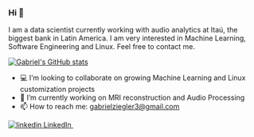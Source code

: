 ### Hi 👋

I am a data scientist currently working with audio analytics at Itaú, the biggest bank in Latin America.
I am very interested in Machine Learning, Software Engineering and Linux.
Feel free to contact me. 

<!--
**gabrielziegler3/gabrielziegler3** is a ✨ _special_ ✨ repository because its `README.md` (this file) appears on your GitHub profile.

Here are some ideas to get you started:

- 🌱 I’m currently learning ...
- 🤔 I’m looking for help with growing Machine Learning and Linux customization projects
- 💬 Ask me about ...
- 😄 Pronouns: ...
- ⚡ Fun fact: ... 💻
-->
[![Gabriel's GitHub stats](https://github-readme-stats.vercel.app/api?username=gabrielziegler3&theme=tokyonight)](https://github.com/anuraghazra/github-readme-stats)

- 💻 I’m looking to collaborate on growing Machine Learning and Linux customization projects
- 🔭 I’m currently working on MRI reconstruction and Audio Processing
- 📫 How to reach me: gabrielziegler3@gmail.com

<p>
  <a href="https://www.linkedin.com/in/gabrielziegler" rel="nofollow noreferrer">
    <img src="https://i.stack.imgur.com/gVE0j.png" alt="linkedin"> LinkedIn
  </a> &nbsp; 
</p>
